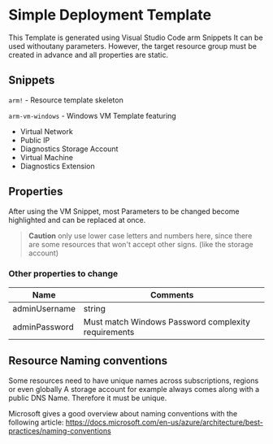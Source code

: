 # Simple Deployment Template

This Template is generated using Visual Studio Code arm Snippets
It can be used withoutany parameters. However, the target resource group must be created in advance and all properties are static.

## Snippets

`arm!` - Resource template skeleton

`arm-vm-windows` - Windows VM Template featuring

+ Virtual Network
+ Public IP
+ Diagnostics Storage Account
+ Virtual Machine
+ Diagnostics Extension

## Properties

After using the VM Snippet, most Parameters to be changed become highlighted and can be replaced at once.
>**Caution** only use lower case letters and numbers here, since there are some resources that won't accept other signs. (like the storage account)

### Other properties to change

| Name | Comments |
| ---- | -------- |
| adminUsername | string |
| adminPassword | Must match Windows Password complexity requirements |

## Resource Naming conventions

Some resources need to have unique names across subscriptions, regions or even globally
A storage account for example always comes along with a public DNS Name. Therefore it must be unique.

Microsoft gives a good overview about naming conventions with the following article:
<https://docs.microsoft.com/en-us/azure/architecture/best-practices/naming-conventions>